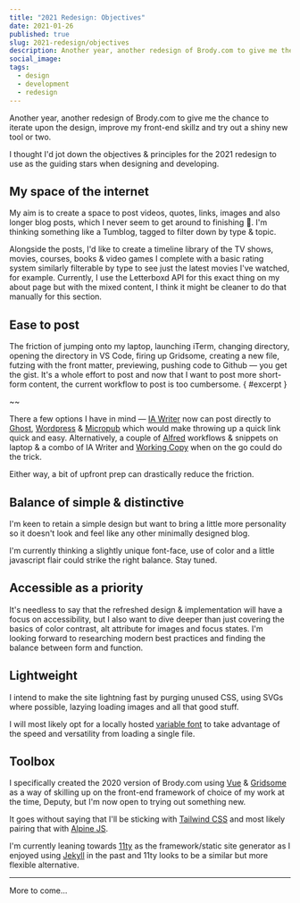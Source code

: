 ```yaml
---
title: "2021 Redesign: Objectives"
date: 2021-01-26
published: true
slug: 2021-redesign/objectives
description: Another year, another redesign of Brody.com to give me the chance to iterate upon the design, improve my front-end skillz and try out a shiny new tool or two.
social_image:
tags:
  - design
  - development
  - redesign
---
```


Another year, another redesign of Brody.com to give me the chance to iterate upon the design, improve my front-end skillz and try out a shiny new tool or two.

I thought I'd jot down the objectives & principles for the 2021 redesign to use as the guiding stars when designing and developing.

## My space of the internet

My aim is to create a space to post videos, quotes, links, images and also longer blog posts, which I never seem to get around to finishing 😬. I'm thinking something like a Tumblog, tagged to filter down by type & topic.

Alongside the posts, I'd like to create a timeline library of the TV shows, movies, courses, books & video games I complete with a basic rating system similarly filterable by type to see just the latest movies I've watched, for example. Currently, I use the Letterboxd API for this exact thing on my about page but with the mixed content, I think it might be cleaner to do that manually for this section.

## Ease to post

The friction of jumping onto my laptop, launching iTerm, changing directory, opening the directory in VS Code, firing up Gridsome, creating a new file, futzing with the front matter, previewing, pushing code to Github — you get the gist. It's a whole effort to post and now that I want to post more short-form content, the current workflow to post is too cumbersome. { #excerpt }

~~

There a few options I have in mind — [IA Writer](https://ia.net/writer) now can post directly to [Ghost](https://ghost.org/docs/jamstack/), [Wordpress](https://www.smashingmagazine.com/2018/10/headless-wordpress-decoupled/) & [Micropub](https://indieweb.org/Micropub) which would make throwing up a quick link quick and easy. Alternatively, a couple of [Alfred](https://www.alfredapp.com/) workflows & snippets on laptop & a combo of IA Writer and [Working Copy](https://workingcopy.app/) when on the go could do the trick.

Either way, a bit of upfront prep can drastically reduce the friction.

## Balance of simple & distinctive

I'm keen to retain a simple design but want to bring a little more personality so it doesn't look and feel like any other minimally designed blog.

I'm currently thinking a slightly unique font-face, use of color and a little javascript flair could strike the right balance. Stay tuned.

## Accessible as a priority

It's needless to say that the refreshed design & implementation will have a focus on accessibility, but I also want to dive deeper than just covering the basics of color contrast, alt attribute for images and focus states. I'm looking forward to researching modern best practices and finding the balance between form and function.

## Lightweight

I intend to make the site lightning fast by purging unused CSS, using SVGs where possible, lazying loading images and all that good stuff.

I will most likely opt for a locally hosted [variable font](https://v-fonts.com/) to take advantage of the speed and versatility from loading a single file.

## Toolbox

I specifically created the 2020 version of Brody.com using [Vue](https://vuejs.org/) & [Gridsome](https://gridsome.org/) as a way of skilling up on the front-end framework of choice of my work at the time, Deputy, but I'm now open to trying out something new.

It goes without saying that I'll be sticking with [Tailwind CSS](https://tailwindcss.com/) and most likely pairing that with [Alpine JS](https://github.com/alpinejs/alpine).

I'm currently leaning towards [11ty](https://www.11ty.dev/) as the framework/static site generator as I enjoyed using [Jekyll](https://jekyllrb.com/) in the past and 11ty looks to be a similar but more flexible alternative.

---

More to come...
